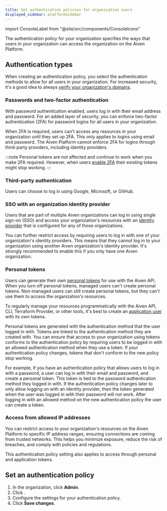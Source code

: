 ```yaml
---
title: Set authentication policies for organization users
displayed_sidebar: platformSidebar
---
```


import ConsoleLabel from "@site/src/components/ConsoleIcons"

The authentication policy for your organization specifies the ways that users in your organization can access the organization on the Aiven Platform.

## Authentication types

When creating an authentication policy, you select the authentication methods to allow
for all users in your organization. For increased security, it's a good idea to always
[verify your organization's domains](/docs/platform/howto/manage-domains).

### Passwords and two-factor authentication

With password authentication enabled, users log in with their email
address and password. For an added layer of security, you can enforce
two-factor authentication (2FA) for password logins for all users in
your organization.

When 2FA is required, users can't access any resources in your organization until they
set up 2FA. This only applies to logins using email and password. The Aiven Platform
cannot enforce 2FA for logins through third-party providers, including identity providers.

:::note
Personal tokens are not affected and continue to work when you make 2FA required.
However, when users [enable 2FA](/docs/platform/howto/user-2fa) their existing tokens
might stop working.
:::

### Third-party authentication

Users can choose to log in using Google, Microsoft, or GitHub.

### SSO with an organization identity provider

Users that are part of multiple Aiven organizations can log in using single sign-on (SSO)
and access your organization's resources with an
[identity provider](/docs/platform/howto/saml/add-identity-providers) that is configured
for any of those organizations.

You can further restrict access by requiring users to log in with one of your
organization's identity providers. This means that they cannot
log in to your organization using another Aiven organization's identity provider. It's
strongly recommended to enable this if you only have one Aiven organization.

### Personal tokens

Users can generate their own
[personal tokens](/docs/platform/howto/create_authentication_token) for use with
the Aiven API. When you turn off personal tokens, managed users can't create
personal tokens. Non-managed users can still create personal tokens, but they can't use
them to access the organization's resources.

To regularly manage your resources programmatically with the Aiven API, CLI,
Terraform Provider, or other tools, it's best to create an
[application user](/docs/platform/howto/manage-application-users) with its own tokens.

Personal tokens are generated with the authentication method that the user logged in with.
Tokens are linked to the authentication method they are created with. You can ensure that
access to your organization using tokens conforms to the authentication policy by
requiring users to be logged in with an allowed authentication method when they
use a token. If your authentication policy changes, tokens that don't conform to the
new policy stop working.

For example, if you have an authentication policy that allows users to log in with a
password, a user can log in with their email and password, and create a personal token.
This token is tied to the password authentication method they logged in with.
If the authentication policy changes later to only allow logging on with an identity
provider, then the token generated when the user was logged in with their password will
not work. After logging in with an allowed method on the new authentication policy
the user can create a token.

### Access from allowed IP addresses

You can restrict access to your organization's resources on the Aiven Platform
to specific IP address ranges, ensuring connections are coming from trusted networks.
This helps you minimize exposure, reduce the risk of breaches,
and comply with policies and regulations.

This authentication policy setting also applies to access through
personal and application tokens.

## Set an authentication policy

1.  In the organization, click **Admin**.
1.  Click <ConsoleLabel name="authenticationpolicy"/>.
1.  Configure the settings for your authentication policy.
1.  Click **Save changes**.

